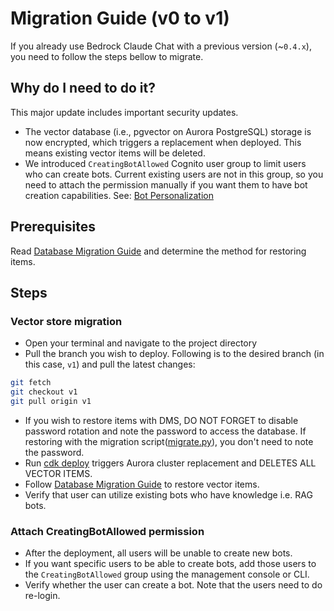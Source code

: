 # Migration Guide (v0 to v1)

If you already use Bedrock Claude Chat with a previous version (~`0.4.x`), you need to follow the steps bellow to migrate.

## Why do I need to do it?

This major update includes important security updates.

- The vector database (i.e., pgvector on Aurora PostgreSQL) storage is now encrypted, which triggers a replacement when deployed. This means existing vector items will be deleted.
- We introduced `CreatingBotAllowed` Cognito user group to limit users who can create bots. Current existing users are not in this group, so you need to attach the permission manually if you want them to have bot creation capabilities. See: [Bot Personalization](../../README.md#bot-personalization)

## Prerequisites

Read [Database Migration Guide](./DATABASE_MIGRATION.md) and determine the method for restoring items.

## Steps

### Vector store migration

- Open your terminal and navigate to the project directory
- Pull the branch you wish to deploy. Following is to the desired branch (in this case, `v1`) and pull the latest changes:

```sh
git fetch
git checkout v1
git pull origin v1
```

- If you wish to restore items with DMS, DO NOT FORGET to disable password rotation and note the password to access the database. If restoring with the migration script([migrate.py](./migrate.py)), you don't need to note the password.
- Run [cdk deploy](../README.md#deploy-using-cdk) triggers Aurora cluster replacement and DELETES ALL VECTOR ITEMS.
- Follow [Database Migration Guide](./DATABASE_MIGRATION.md) to restore vector items.
- Verify that user can utilize existing bots who have knowledge i.e. RAG bots.

### Attach CreatingBotAllowed permission

- After the deployment, all users will be unable to create new bots.
- If you want specific users to be able to create bots, add those users to the `CreatingBotAllowed` group using the management console or CLI.
- Verify whether the user can create a bot. Note that the users need to do re-login.
